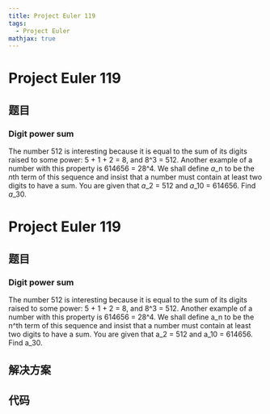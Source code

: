 ```yaml
---
title: Project Euler 119
tags:
  - Project Euler
mathjax: true
---
```

<escape><!-- more --></escape>
    
# Project Euler 119
## 题目
### Digit power sum

The number 512 is interesting because it is equal to the sum of its digits raised to some power: 5 + 1 + 2 = 8, and 8^3 = 512. Another example of a number with this property is 614656 = 28^4.
We shall define <i>a</i>_n to be the <i>n</i>th term of this sequence and insist that a number must contain at least two digits to have a sum.
You are given that <i>a</i>_2 = 512 and <i>a</i>_10 = 614656.
Find <i>a</i>_30.



# Project Euler 119
## 题目
### Digit power sum
The number 512 is interesting because it is equal to the sum of its digits raised to some power: 5 + 1 + 2 = 8, and 8^3 = 512. Another example of a number with this property is 614656 = 28^4.
We shall define a_n to be the n^th term of this sequence and insist that a number must contain at least two digits to have a sum.
You are given that a_2 = 512 and a_10 = 614656.
Find a_30.


## 解决方案


## 代码



